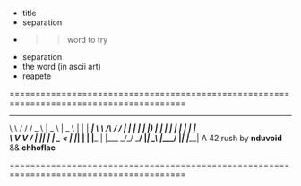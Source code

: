  - title
 - separation
 - >> word to try
 - separation
 - the word (in ascii art)
 - reapete

========================================================================================

__        __   ___    ____    ____    _       _____ 
\ \      / /  / _ \  |  _ \  |  _ \  | |     | ____|
 \ \ /\ / /  | | | | | |_) | | | | | | |     |  _|  
  \ V  V /   | |_| | |  _ <  | |_| | | |___  | |___ 
   \_/\_/     \___/  |_| \_\ |____/  |_____| |_____|
  A 42 rush by __nduvoid__ && __chhoflac__

========================================================================================

